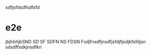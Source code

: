 sdfjsfdsdfsdfsfd
# e2e
jbjhbhjbSND SD SF SDFN NS FDSN Fsdjfnsdfjnsdfjsfdjfjsdjkfsfdjsn
sdsdffsdkjnsdfkn

